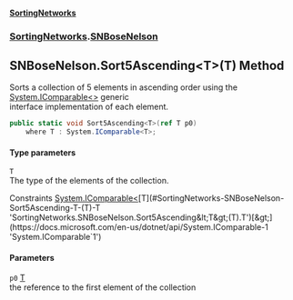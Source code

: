 #### [SortingNetworks](./index.md 'index')
### [SortingNetworks](./SortingNetworks.md 'SortingNetworks').[SNBoseNelson](./SortingNetworks-SNBoseNelson.md 'SortingNetworks.SNBoseNelson')
## SNBoseNelson.Sort5Ascending&lt;T&gt;(T) Method
Sorts a collection of 5 elements in ascending order using the [System.IComparable&lt;&gt;](https://docs.microsoft.com/en-us/dotnet/api/System.IComparable-1 'System.IComparable`1') generic  
interface implementation of each element.  
```csharp
public static void Sort5Ascending<T>(ref T p0)
    where T : System.IComparable<T>;
```
#### Type parameters
<a name='SortingNetworks-SNBoseNelson-Sort5Ascending-T-(T)-T'></a>
`T`  
The type of the elements of the collection.  

Constraints [System.IComparable&lt;](https://docs.microsoft.com/en-us/dotnet/api/System.IComparable-1 'System.IComparable`1')[T](#SortingNetworks-SNBoseNelson-Sort5Ascending-T-(T)-T 'SortingNetworks.SNBoseNelson.Sort5Ascending&lt;T&gt;(T).T')[&gt;](https://docs.microsoft.com/en-us/dotnet/api/System.IComparable-1 'System.IComparable`1')  
  
#### Parameters
<a name='SortingNetworks-SNBoseNelson-Sort5Ascending-T-(T)-p0'></a>
`p0` [T](#SortingNetworks-SNBoseNelson-Sort5Ascending-T-(T)-T 'SortingNetworks.SNBoseNelson.Sort5Ascending&lt;T&gt;(T).T')  
the reference to the first element of the collection  
  
